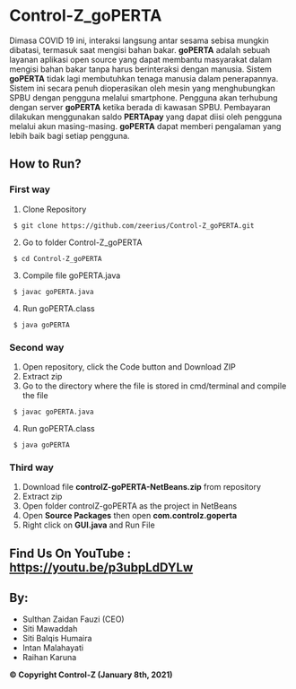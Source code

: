 # Control-Z_goPERTA

Dimasa COVID 19 ini, interaksi langsung antar sesama sebisa mungkin dibatasi, termasuk saat mengisi bahan bakar. <b>goPERTA</b> adalah sebuah layanan aplikasi open source yang dapat membantu masyarakat dalam mengisi bahan bakar tanpa harus berinteraksi dengan manusia. Sistem <b>goPERTA</b> tidak lagi membutuhkan tenaga manusia dalam penerapannya. Sistem ini secara penuh dioperasikan oleh mesin yang menghubungkan SPBU dengan pengguna melalui smartphone. Pengguna akan terhubung dengan server <b>goPERTA</b> ketika berada di kawasan SPBU. Pembayaran dilakukan menggunakan saldo <b>PERTApay</b> yang dapat diisi oleh pengguna melalui akun masing-masing. <b>goPERTA</b> dapat memberi pengalaman yang lebih baik bagi setiap pengguna.<br>

## How to Run?

### First way
1. Clone Repository<br>
<pre><code> $ git clone https://github.com/zeerius/Control-Z_goPERTA.git </code></pre>
2. Go to folder Control-Z_goPERTA
<pre><code> $ cd Control-Z_goPERTA </code></pre>
3. Compile file goPERTA.java<br>
<pre><code> $ javac goPERTA.java </code></pre>
4. Run goPERTA.class<br>
<pre><code> $ java goPERTA </code></pre>

### Second way
1. Open repository, click the Code button and Download ZIP<br>
2. Extract zip<br>
3. Go to the directory where the file is stored in cmd/terminal and compile the file
<pre><code> $ javac goPERTA.java </code></pre>
4. Run goPERTA.class<br>
<pre><code> $ java goPERTA </code></pre>

### Third way
1. Download file <b>controlZ-goPERTA-NetBeans.zip</b> from repository<br>
2. Extract zip<br>
3. Open folder controlZ-goPERTA as the project in NetBeans<br>
4. Open <b>Source Packages</b> then open <b>com.controlz.goperta</b><br>
5. Right click on <b>GUI.java</b> and Run File

## Find Us On YouTube : https://youtu.be/p3ubpLdDYLw

## By:
<ul>
  <li>Sulthan Zaidan Fauzi (CEO)</li>
  <li>Siti Mawaddah</li>
  <li>Siti Balqis Humaira</li>
  <li>Intan Malahayati</li>
  <li>Raihan Karuna</li>
</ul>

<b>&copy; Copyright Control-Z (January 8th, 2021)</b>
